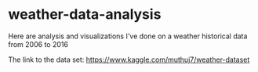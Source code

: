 # weather-data-analysis

Here are analysis and visualizations I've done on a weather historical data from 2006 to 2016

The link to the data set:
https://www.kaggle.com/muthuj7/weather-dataset
